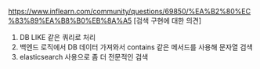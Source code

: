 
https://www.inflearn.com/community/questions/69850/%EA%B2%80%EC%83%89%EA%B8%B0%EB%8A%A5 [검색 구현에 대한 의견]

1. DB LIKE 같은 쿼리로 처리
2. 백엔드 로직에서 DB 데이터 가져와서 contains 같은 메서드를 사용해 문자열 검색
3. elasticsearch 사용으로 좀 더 전문적인 검색